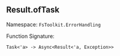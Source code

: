 ## Result.ofTask

Namespace: `FsToolkit.ErrorHandling`

Function Signature:

```
Task<'a> -> Async<Result<'a, Exception>>
```